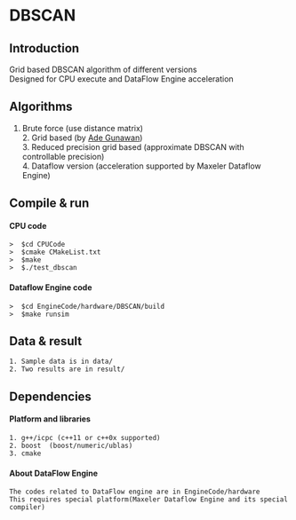 DBSCAN
======

## Introduction  
Grid based DBSCAN algorithm of different versions  
Designed for CPU execute and DataFlow Engine acceleration  

## Algorithms  
1. Brute force (use distance matrix)  
	2. Grid based (by [Ade Gunawan](http://alexandria.tue.nl/extra1/afstversl/wsk-i/gunawan2013.pdf))  
	3. Reduced precision grid based (approximate DBSCAN with controllable precision)  
	4. Dataflow version (acceleration supported by Maxeler Dataflow Engine)  

## Compile & run  
#### CPU code  
	>  $cd CPUCode  
	>  $cmake CMakeList.txt  
	>  $make  
	>  $./test_dbscan  

#### Dataflow Engine code  
	>  $cd EngineCode/hardware/DBSCAN/build  
	>  $make runsim  

## Data & result  
	1. Sample data is in data/  
	2. Two results are in result/ 

## Dependencies  
#### Platform and libraries  
	1. g++/icpc (c++11 or c++0x supported)  
	2. boost  (boost/numeric/ublas)  
	3. cmake  

#### About DataFlow Engine   
	The codes related to DataFlow engine are in EngineCode/hardware  
	This requires special platform(Maxeler Dataflow Engine and its special compiler)  

